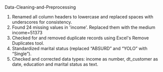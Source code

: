 Data-Cleaning-and-Preprocessing

1. Renamed all column headers to lowercase and replaced spaces with underscores for consistency.
2. Found 24 missing values in 'income'. Replaced them with the medium income=51373
3. Checked for and removed duplicate records using Excel's Remove Duplicates tool.
4. Standardized marital status (replaced “ABSURD” and “YOLO” with “Single”).
5. Checked and corrected data types: income as number, dt_customer as date, education and marital status as text.
